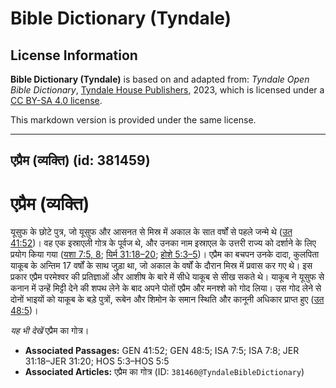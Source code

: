 # Bible Dictionary (Tyndale)

## License Information

**Bible Dictionary (Tyndale)** is based on and adapted from: _Tyndale Open Bible Dictionary_, [Tyndale House Publishers](https://tyndaleopenresources.com/), 2023, which is licensed under a [CC BY-SA 4.0 license](https://creativecommons.org/licenses/by-sa/4.0/legalcode.en).

This markdown version is provided under the same license.



--------------------------------

## एप्रैम (व्यक्ति) (id: 381459)

एप्रैम (व्यक्ति)
================

यूसुफ के छोटे पुत्र, जो यूसुफ और आसनत से मिस्र में अकाल के सात वर्षों से पहले जन्मे थे ([उत 41:52](https://ref.ly/Gen41:52))। वह एक इस्राएली गोत्र के पूर्वज थे, और उनका नाम इस्राएल के उत्तरी राज्य को दर्शाने के लिए प्रयोग किया गया ([यशा 7:5, 8](https://ref.ly/Isa7:5,Isa7:8); [यिर्म 31:18–20](https://ref.ly/Jer31:18-Jer31:20); [होशे 5:3–5](https://ref.ly/Hos5:3-Hos5:5))। एप्रैम का बचपन उनके दादा, कुलपिता याकूब के अन्तिम 17 वर्षों के साथ जुड़ा था, जो अकाल के वर्षों के दौरान मिस्र में प्रवास कर गए थे। इस प्रकार एप्रैम परमेश्वर की प्रतिज्ञाओं और आशीष के बारे में सीधे याकूब से सीख सकते थे। याकूब ने यूसुफ से कनान में उन्हें मिट्टी देने की शपथ लेने के बाद अपने पोतों एप्रैम और मनश्शे को गोद लिया। उस गोद लेने से दोनों भाइयों को याकूब के बड़े पुत्रों, रूबेन और शिमोन के समान स्थिति और कानूनी अधिकार प्राप्त हुए ([उत 48:5](https://ref.ly/Gen48:5))।

*यह भी देखें* एप्रैम का गोत्र।

* **Associated Passages:** GEN 41:52; GEN 48:5; ISA 7:5; ISA 7:8; JER 31:18–JER 31:20; HOS 5:3–HOS 5:5
* **Associated Articles:** एप्रैम का गोत्र  (ID: `381460@TyndaleBibleDictionary`)


